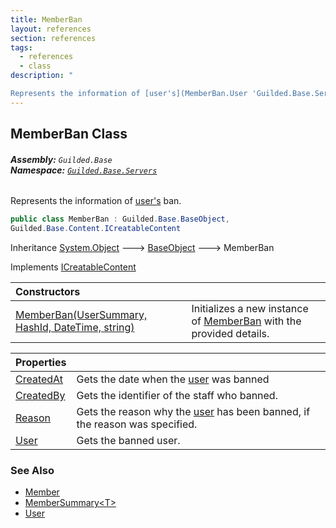 ```yaml
---
title: MemberBan
layout: references
section: references
tags:
  - references
  - class
description: "

Represents the information of [user's](MemberBan.User 'Guilded.Base.Servers.MemberBan.User') ban."
---
```


## MemberBan Class
###### **Assembly:** `Guilded.Base`<br/>**Namespace:** [`Guilded.Base.Servers`](Guilded.Base.Servers 'Guilded.Base.Servers')

Represents the information of [user's](MemberBan.User 'Guilded.Base.Servers.MemberBan.User') ban.

```csharp
public class MemberBan : Guilded.Base.BaseObject,
Guilded.Base.Content.ICreatableContent
```

Inheritance [System.Object](https://docs.microsoft.com/en-us/dotnet/api/System.Object 'System.Object') &#129106; [BaseObject](BaseObject 'Guilded.Base.BaseObject') &#129106; MemberBan

Implements [ICreatableContent](ICreatableContent 'Guilded.Base.Content.ICreatableContent')

| Constructors | |
| :--- | :--- |
| [MemberBan(UserSummary, HashId, DateTime, string)](MemberBan.MemberBan(UserSummary,HashId,DateTime,string) 'Guilded.Base.Servers.MemberBan.MemberBan(Guilded.Base.Users.UserSummary, Guilded.Base.HashId, System.DateTime, string)') | Initializes a new instance of [MemberBan](MemberBan 'Guilded.Base.Servers.MemberBan') with the provided details. |

| Properties | |
| :--- | :--- |
| [CreatedAt](MemberBan.CreatedAt 'Guilded.Base.Servers.MemberBan.CreatedAt') | Gets the date when the [user](MemberBan.User 'Guilded.Base.Servers.MemberBan.User') was banned |
| [CreatedBy](MemberBan.CreatedBy 'Guilded.Base.Servers.MemberBan.CreatedBy') | Gets the identifier of the staff who banned. |
| [Reason](MemberBan.Reason 'Guilded.Base.Servers.MemberBan.Reason') | Gets the reason why the [user](MemberBan.User 'Guilded.Base.Servers.MemberBan.User') has been banned, if the reason was specified. |
| [User](MemberBan.User 'Guilded.Base.Servers.MemberBan.User') | Gets the banned user. |

### See Also
- [Member](Member 'Guilded.Base.Servers.Member')
- [MemberSummary&lt;T&gt;](MemberSummary_T_ 'Guilded.Base.Servers.MemberSummary<T>')
- [User](User 'Guilded.Base.Users.User')